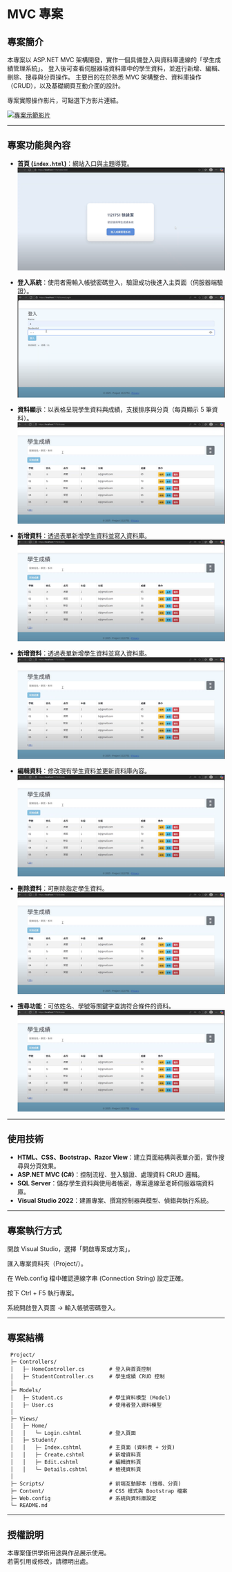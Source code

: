 # MVC 專案

## 專案簡介

本專案以 ASP.NET MVC 架構開發，實作一個具備登入與資料庫連線的「學生成績管理系統」。
登入後可查看伺服器端資料庫中的學生資料，並進行新增、編輯、刪除、搜尋與分頁操作。
主要目的在於熟悉 MVC 架構整合、資料庫操作（CRUD），以及基礎網頁互動介面的設計。

專案實際操作影片，可點選下方影片連結。

[![專案示範影片](https://img.youtube.com/vi/GXlx5FMvFis/0.jpg)](https://youtu.be/GXlx5FMvFis)

---

## 專案功能與內容

- **首頁 (`index.html`)**：網站入口與主題導覽。
![預覽](img/01.png)

- **登入系統**：使用者需輸入帳號密碼登入，驗證成功後進入主頁面（伺服器端驗證）。
![預覽](img/02.png)

- **資料顯示**：以表格呈現學生資料與成績，支援排序與分頁（每頁顯示 5 筆資料）。  
![預覽](img/03.png)

- **新增資料**：透過表單新增學生資料並寫入資料庫。 
![預覽](img/03.png)

- **新增資料**：透過表單新增學生資料並寫入資料庫。 
![預覽](img/03.png)

- **編輯資料**：修改現有學生資料並更新資料庫內容。 
![預覽](img/03.png)

- **刪除資料**：可刪除指定學生資料。
![預覽](img/03.png)

- **搜尋功能**：可依姓名、學號等關鍵字查詢符合條件的資料。
![預覽](img/03.png)

---

## 使用技術
- **HTML、CSS、Bootstrap、Razor View**：建立頁面結構與表單介面，實作搜尋與分頁效果。
- **ASP.NET MVC (C#)**：控制流程、登入驗證、處理資料 CRUD 邏輯。
- **SQL Server**：儲存學生資料與使用者帳密，專案連線至老師伺服器端資料庫。
- **Visual Studio 2022**：建置專案、撰寫控制器與模型、偵錯與執行系統。  

---

## 專案執行方式

開啟 Visual Studio，選擇「開啟專案或方案」。

匯入專案資料夾（Project/）。

在 Web.config 檔中確認連線字串 (Connection String) 設定正確。

按下 Ctrl + F5 執行專案。

系統開啟登入頁面 → 輸入帳號密碼登入。

---

## 專案結構
```
 Project/
 ├─ Controllers/
 │   ├─ HomeController.cs        # 登入與首頁控制
 │   ├─ StudentController.cs     # 學生成績 CRUD 控制
 │
 ├─ Models/
 │   ├─ Student.cs               # 學生資料模型 (Model)
 │   ├─ User.cs                  # 使用者登入資料模型
 │
 ├─ Views/
 │   ├─ Home/
 │   │   └─ Login.cshtml         # 登入頁面
 │   ├─ Student/
 │   │   ├─ Index.cshtml         # 主頁面 (資料表 + 分頁)
 │   │   ├─ Create.cshtml        # 新增資料頁
 │   │   ├─ Edit.cshtml          # 編輯資料頁
 │   │   └─ Details.cshtml       # 檢視資料頁
 │
 ├─ Scripts/                     # 前端互動腳本 (搜尋、分頁)
 ├─ Content/                     # CSS 樣式與 Bootstrap 檔案
 ├─ Web.config                   # 系統與資料庫設定
 └─ README.md

```
---

## 授權說明
本專案僅供學術用途與作品展示使用。  
若需引用或修改，請標明出處。

